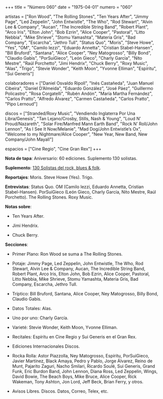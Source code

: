+++
title = "Número 060"
date = "1975-04-01"
numero = "060"

artistas = ["Ron Wood", "The Rolling Stones", "Ten Years After", "Jimmy Page", "Led Zeppelin", "John Entwistle", "The Who", "Rod Stewart", "Alvin Lee & Company", "Aucan", "The Incredible String Band", "Robert Plant", "Arco Iris", "Elton John", "Bob Ezrin", "Alice Cooper", "Pastoral", "Litto Nebbia", "Mike Shrieve", "Stomu Yamashta", "Materia Gris", "Bad Company", "Escarcha", "Jethro Tull", "Status Quo", "Moris", "Steve Howe", "Yes", "OM", "Camilo Iezzi", "Eduardo Annetta", "Cristian Stabel-Hansen", "Bill Bruford", "Santana", "Alice Cooper", "Ney Matogrosso", "Billy Bond", "Claudio Gabis", "PorSuiGieco", "León Gieco", "Charly García", "Nito Mestre", "Raúl Porchetto", "Jimi Hendrix", "Chuck Berry", "Roxy Music", "Alas", "Trigo", "Stevie Wonder", "Keith Moon", "Yvonne Elliman", "Espíritu", "Sui Generis"]

colaboradores = ["Daniel Osvaldo Ripoll", "Inés Castañeda", "Juan Manuel Cibeira", "Daniel D’Almeida", "Eduardo González", "José Páez", "Guillermo Policastro", "Rosa Corgatelli", "Rubén Andón", "María Martha Fernández", "Carlos Pratto", "Alfredo Álvarez", "Carmen Castañeda", "Carlos Pratto", "Pipo Lernoud"]

discos = ["Stranded/Roxy Music", "Vendiendo Inglaterra Por Una Libra/Genesis", "Tan Lejano/Crosby, Stills, Nash & Young", "Loud N’ Proud/Nazareth", "Solar Fire/Manfred Mann Earth Band", "Rock N’ Roll/John Lennon", "As I See It Now/Melanie", "Mad Dog/John Entwistle’s Ox", "Welcome to my Nightmare/Alice Cooper", "New Year, New Band, New Company/John Mayall"]

espacios = ["Cine Regio", "Cine Gran Rex"]
+++

**Nota de tapa**: Aniversario: 60 ediciones. Suplemento 130 solistas. 

**Suplemento**: <a href="http://files.revistapelo.com.ar/pdf/060-Suple.pdf" target="_blank">130 Solistas del rock, blues & folk</a>.

**Reportajes**: Moris. Steve Howe (Yes). Trigo.

**Entrevistas**: Status Quo. OM (Camilo Iezzi, Eduardo Annetta, Cristian Stabel-Hansen). PorSuiGieco (León Gieco, Charly García, Nito Mestre, Raúl Porchetto). The Rolling Stones. Roxy Music. 

**Notas sobre**:

- Ten Years After.

- Jimi Hendrix. 

- Chuck Berry. 

**Secciones**:

- Primer Plano: Ron Wood se suma a The Rolling Stones.

- Potaje: Jimmy Page, Led Zeppelin, John Entwistle, The Who, Rod Stewart, Alvin Lee & Company, Aucan, The Incredible String Band, Robert Plant, Arco Iris, Elton John, Bob Ezrin, Alice Cooper, Pastoral, Litto Nebbia, Mike Shrieve, Stomu Yamashta, Materia Gris, Bad Company, Escarcha, Jethro Tull.
 
- Tríptico: Bill Bruford, Santana, Alice Cooper, Ney Matogrosso, Billy Bond, Claudio Gabis. 

- Datos Totales: Alas. 

- Uno por uno: Charly García. 

- Varieté: Stevie Wonder, Keith Moon, Yvonne Elliman. 

- Recitales: Espíritu en Cine Regio y Sui Generis en el Gran Rex. 

- Ediciones Internacionales Discos. 

- Rocka Rolla: Astor Piazzolla, Ney Matogrosso, Espíritu, PorSuiGieco, Javier Martínez, Black Amaya, Pedro y Pablo, Jorge Álvarez, Reino de Munt, Pajarito Zaguri, Nacho Smilari, Ricardo Soulé, Sui Generis, Grand Funk, Eric Burdon Band, John Lennon, Diana Ross, Led Zeppelin, Wings, David Bowie, The Beach Boys, Mike Bruce, Alice Cooper, Rick Wakeman, Tony Ashton, Jon Lord, Jeff Beck, Brian Ferry, y otros. 

- Avisos Libres. Discos. Datos, Correo, Telex, etc. 
